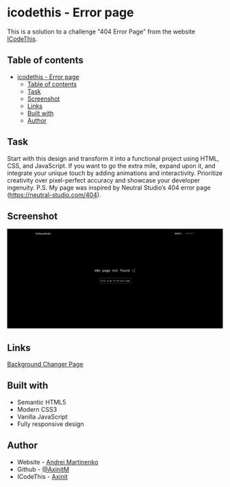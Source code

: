 # icodethis - Error page

This is a solution to a challenge "404 Error Page" from the website [ICodeThis](https://icodethis.com/modes/design-to-code/42/submissions).

## Table of contents
- [icodethis - Error page](#icodethis---error-page)
  - [Table of contents](#table-of-contents)
  - [Task](#task)
  - [Screenshot](#screenshot)
  - [Links](#links)
  - [Built with](#built-with)
  - [Author](#author)

## Task

Start with this design and transform it into a functional project using HTML, CSS, and JavaScript.
If you want to go the extra mile, expand upon it, and integrate your unique touch by adding animations and interactivity.
Prioritize creativity over pixel-perfect accuracy and showcase your developer ingenuity.
P.S. My page was inspired by Neutral Studio’s 404 error page (https://neutral-studio.com/404).


## Screenshot

![](screenshot.png)

## Links

[Background Changer Page](https://your-solution-url.com)

## Built with

- Semantic HTML5
- Modern CSS3
- Vanilla JavaScript
- Fully responsive design

## Author

- Website - [Andrei Martinenko](https://www.frontender.biz)
- Github - [@AxinitM](https://github.com/AxinitM)
- ICodeThis - [Axinit](https://icodethis.com/Axinit)
